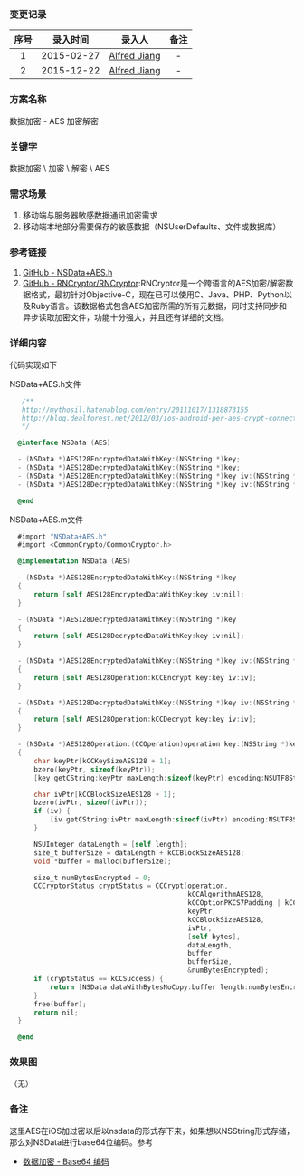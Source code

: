 ### 变更记录

| 序号 | 录入时间 | 录入人 | 备注 |
|:--------:|:--------:|:--------:|:--------:|
| 1 | 2015-02-27 | [Alfred Jiang](https://github.com/viktyz) | - |
| 2 | 2015-12-22 | [Alfred Jiang](https://github.com/viktyz) | - |

### 方案名称

数据加密 - AES 加密解密

### 关键字

数据加密 \ 加密 \ 解密 \ AES

### 需求场景

1. 移动端与服务器敏感数据通讯加密需求
2. 移动端本地部分需要保存的敏感数据（NSUserDefaults、文件或数据库）

### 参考链接

1. [GitHub - NSData+AES.h](https://gist.github.com/matsuda/9204276)
2. [GitHub - RNCryptor/RNCryptor](https://github.com/RNCryptor/RNCryptor):RNCryptor是一个跨语言的AES加密/解密数据格式，最初针对Objective-C，现在已可以使用C、Java、PHP、Python以及Ruby语言。该数据格式包含AES加密所需的所有元数据，同时支持同步和异步读取加密文件，功能十分强大，并且还有详细的文档。

### 详细内容

代码实现如下

NSData+AES.h文件
```objectivec
   /**
   http://mythosil.hatenablog.com/entry/20111017/1318873155
   http://blog.dealforest.net/2012/03/ios-android-per-aes-crypt-connection/
   */

  @interface NSData (AES)

  - (NSData *)AES128EncryptedDataWithKey:(NSString *)key;
  - (NSData *)AES128DecryptedDataWithKey:(NSString *)key;
  - (NSData *)AES128EncryptedDataWithKey:(NSString *)key iv:(NSString *)iv;
  - (NSData *)AES128DecryptedDataWithKey:(NSString *)key iv:(NSString *)iv;

  @end
```

NSData+AES.m文件
```objectivec
  #import "NSData+AES.h"
  #import <CommonCrypto/CommonCryptor.h>

  @implementation NSData (AES)

  - (NSData *)AES128EncryptedDataWithKey:(NSString *)key
  {
      return [self AES128EncryptedDataWithKey:key iv:nil];
  }

  - (NSData *)AES128DecryptedDataWithKey:(NSString *)key
  {
      return [self AES128DecryptedDataWithKey:key iv:nil];
  }

  - (NSData *)AES128EncryptedDataWithKey:(NSString *)key iv:(NSString *)iv
  {
      return [self AES128Operation:kCCEncrypt key:key iv:iv];
  }

  - (NSData *)AES128DecryptedDataWithKey:(NSString *)key iv:(NSString *)iv
  {
      return [self AES128Operation:kCCDecrypt key:key iv:iv];
  }

  - (NSData *)AES128Operation:(CCOperation)operation key:(NSString *)key iv:(NSString *)iv
  {
      char keyPtr[kCCKeySizeAES128 + 1];
      bzero(keyPtr, sizeof(keyPtr));
      [key getCString:keyPtr maxLength:sizeof(keyPtr) encoding:NSUTF8StringEncoding];

      char ivPtr[kCCBlockSizeAES128 + 1];
      bzero(ivPtr, sizeof(ivPtr));
      if (iv) {
          [iv getCString:ivPtr maxLength:sizeof(ivPtr) encoding:NSUTF8StringEncoding];
      }

      NSUInteger dataLength = [self length];
      size_t bufferSize = dataLength + kCCBlockSizeAES128;
      void *buffer = malloc(bufferSize);

      size_t numBytesEncrypted = 0;
      CCCryptorStatus cryptStatus = CCCrypt(operation,
                                            kCCAlgorithmAES128,
                                            kCCOptionPKCS7Padding | kCCOptionECBMode,
                                            keyPtr,
                                            kCCBlockSizeAES128,
                                            ivPtr,
                                            [self bytes],
                                            dataLength,
                                            buffer,
                                            bufferSize,
                                            &numBytesEncrypted);
      if (cryptStatus == kCCSuccess) {
          return [NSData dataWithBytesNoCopy:buffer length:numBytesEncrypted];
      }
      free(buffer);
      return nil;
  }

  @end
```

### 效果图
（无）

### 备注

这里AES在iOS加过密以后以nsdata的形式存下来，如果想以NSString形式存储，那么对NSData进行base64位编码。参考

* [数据加密 - Base64 编码](Note_00002_20151218.md)